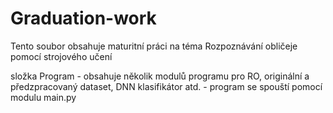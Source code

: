 # Graduation-work
Tento soubor obsahuje maturitní práci na téma Rozpoznávání obličeje pomocí strojového učení

složka Program
    - obsahuje několik modulů programu pro RO, originální a předzpracovaný dataset, DNN klasifikátor atd.
    - program se spouští pomocí modulu main.py
